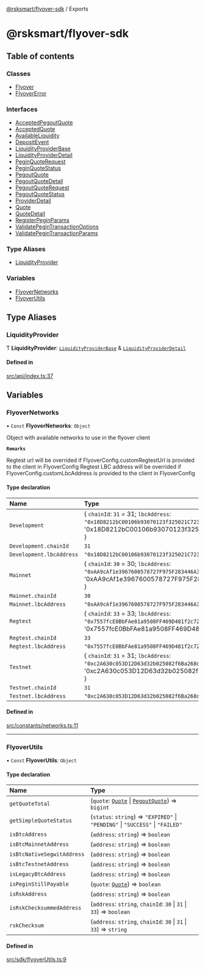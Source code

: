 [@rsksmart/flyover-sdk](README.md) / Exports

# @rsksmart/flyover-sdk

## Table of contents

### Classes

- [Flyover](classes/Flyover.md)
- [FlyoverError](classes/FlyoverError.md)

### Interfaces

- [AcceptedPegoutQuote](interfaces/AcceptedPegoutQuote.md)
- [AcceptedQuote](interfaces/AcceptedQuote.md)
- [AvailableLiquidity](interfaces/AvailableLiquidity.md)
- [DepositEvent](interfaces/DepositEvent.md)
- [LiquidityProviderBase](interfaces/LiquidityProviderBase.md)
- [LiquidityProviderDetail](interfaces/LiquidityProviderDetail.md)
- [PeginQuoteRequest](interfaces/PeginQuoteRequest.md)
- [PeginQuoteStatus](interfaces/PeginQuoteStatus.md)
- [PegoutQuote](interfaces/PegoutQuote.md)
- [PegoutQuoteDetail](interfaces/PegoutQuoteDetail.md)
- [PegoutQuoteRequest](interfaces/PegoutQuoteRequest.md)
- [PegoutQuoteStatus](interfaces/PegoutQuoteStatus.md)
- [ProviderDetail](interfaces/ProviderDetail.md)
- [Quote](interfaces/Quote.md)
- [QuoteDetail](interfaces/QuoteDetail.md)
- [RegisterPeginParams](interfaces/RegisterPeginParams.md)
- [ValidatePeginTransactionOptions](interfaces/ValidatePeginTransactionOptions.md)
- [ValidatePeginTransactionParams](interfaces/ValidatePeginTransactionParams.md)

### Type Aliases

- [LiquidityProvider](modules.md#liquidityprovider)

### Variables

- [FlyoverNetworks](modules.md#flyovernetworks)
- [FlyoverUtils](modules.md#flyoverutils)

## Type Aliases

### LiquidityProvider

Ƭ **LiquidityProvider**: [`LiquidityProviderBase`](interfaces/LiquidityProviderBase.md) & [`LiquidityProviderDetail`](interfaces/LiquidityProviderDetail.md)

#### Defined in

[src/api/index.ts:37](https://github.com/rsksmart/flyover-sdk/blob/c4e062545df2cd84086a652b1972659c273d682e/src/api/index.ts#L37)

## Variables

### FlyoverNetworks

• `Const` **FlyoverNetworks**: `Object`

Object with available networks to use in the flyover client

**`Remarks`**

Regtest url will be overrided if  FlyoverConfig.customRegtestUrl is provided to the client in FlyoverConfig
Regtest LBC address will be overrided if  FlyoverConfig.customLbcAddress is provided to the client in FlyoverConfig

#### Type declaration

| Name | Type |
| :------ | :------ |
| `Development` | \{ `chainId`: ``31`` = 31; `lbcAddress`: ``"0x18D8212bC00106b93070123f325021C723D503a3"`` = '0x18D8212bC00106b93070123f325021C723D503a3' } |
| `Development.chainId` | ``31`` |
| `Development.lbcAddress` | ``"0x18D8212bC00106b93070123f325021C723D503a3"`` |
| `Mainnet` | \{ `chainId`: ``30`` = 30; `lbcAddress`: ``"0xAA9cAf1e3967600578727F975F283446A3Da6612"`` = '0xAA9cAf1e3967600578727F975F283446A3Da6612' } |
| `Mainnet.chainId` | ``30`` |
| `Mainnet.lbcAddress` | ``"0xAA9cAf1e3967600578727F975F283446A3Da6612"`` |
| `Regtest` | \{ `chainId`: ``33`` = 33; `lbcAddress`: ``"0x7557fcE0BbFAe81a9508FF469D481f2c72a8B5f3"`` = '0x7557fcE0BbFAe81a9508FF469D481f2c72a8B5f3' } |
| `Regtest.chainId` | ``33`` |
| `Regtest.lbcAddress` | ``"0x7557fcE0BbFAe81a9508FF469D481f2c72a8B5f3"`` |
| `Testnet` | \{ `chainId`: ``31`` = 31; `lbcAddress`: ``"0xc2A630c053D12D63d32b025082f6Ba268db18300"`` = '0xc2A630c053D12D63d32b025082f6Ba268db18300' } |
| `Testnet.chainId` | ``31`` |
| `Testnet.lbcAddress` | ``"0xc2A630c053D12D63d32b025082f6Ba268db18300"`` |

#### Defined in

[src/constants/networks.ts:11](https://github.com/rsksmart/flyover-sdk/blob/c4e062545df2cd84086a652b1972659c273d682e/src/constants/networks.ts#L11)

___

### FlyoverUtils

• `Const` **FlyoverUtils**: `Object`

#### Type declaration

| Name | Type |
| :------ | :------ |
| `getQuoteTotal` | (`quote`: [`Quote`](interfaces/Quote.md) \| [`PegoutQuote`](interfaces/PegoutQuote.md)) => `bigint` |
| `getSimpleQuoteStatus` | (`status`: `string`) => ``"EXPIRED"`` \| ``"PENDING"`` \| ``"SUCCESS"`` \| ``"FAILED"`` |
| `isBtcAddress` | (`address`: `string`) => `boolean` |
| `isBtcMainnetAddress` | (`address`: `string`) => `boolean` |
| `isBtcNativeSegwitAddress` | (`address`: `string`) => `boolean` |
| `isBtcTestnetAddress` | (`address`: `string`) => `boolean` |
| `isLegacyBtcAddress` | (`address`: `string`) => `boolean` |
| `isPeginStillPayable` | (`quote`: [`Quote`](interfaces/Quote.md)) => `boolean` |
| `isRskAddress` | (`address`: `string`) => `boolean` |
| `isRskChecksummedAddress` | (`address`: `string`, `chainId`: ``30`` \| ``31`` \| ``33``) => `boolean` |
| `rskChecksum` | (`address`: `string`, `chainId`: ``30`` \| ``31`` \| ``33``) => `string` |

#### Defined in

[src/sdk/flyoverUtils.ts:9](https://github.com/rsksmart/flyover-sdk/blob/c4e062545df2cd84086a652b1972659c273d682e/src/sdk/flyoverUtils.ts#L9)
